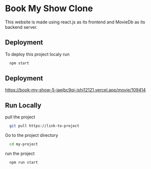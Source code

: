 
# Book My Show Clone

This website is made using react.js as its frontend and MovieDb as its 
backend server.



## Deployment

To deploy this project localy  run 

```bash
  npm start
```



## Deployment

https://book-my-show-5-jaejbc9qi-ishi12121.vercel.app/movie/109414





## Run Locally

pull the project

```bash
  git pull https://link-to-project
```

Go to the project directory

```bash
  cd my-project
```
run the project
```bash
  npm run start
```

